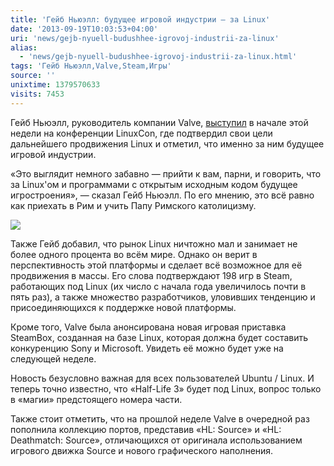 ```yaml
---
title: 'Гейб Ньюэлл: будущее игровой индустрии — за Linux'
date: '2013-09-19T10:03:53+04:00'
uri: 'news/gejb-nyuell-budushhee-igrovoj-industrii-za-linux'
alias: 
  - 'news/gejb-nyuell-budushhee-igrovoj-industrii-za-linux.html'
tags: 'Гейб Ньюэлл,Valve,Steam,Игры'
source: ''
unixtime: 1379570633
visits: 7453
---
```

Гейб Ньюэлл, руководитель компании Valve, [выступил](http://arstechnica.com/gaming/2013/09/gabe-newell-linux-is-the-future-of-gaming-new-hardware-coming-soon/) в начале этой недели на конференции LinuxCon, где подтвердил свои цели дальнейшего продвижения Linux и отметил, что именно за ним будущее игровой индустрии.

«Это выглядит немного забавно — прийти к вам, парни, и говорить, что за Linux'ом и программами с открытым исходным кодом будущее игростроения», — cказал Гейб Ньюэлл. По его мнению, это всё равно как приехать в Рим и учить Папу Римского католицизму.

[![](img/2013/09/19/10-00/gabe-newell-linuxcon-9813476325-o.jpg)](img/2013/09/19/10-00/gabe-newell-linuxcon-9813476325-o.jpg)

Также Гейб добавил, что рынок Linux ничтожно мал и занимает не более одного процента во всём мире. Однако он верит в перспективность этой платформы и сделает всё возможное для её продвижения в массы. Его слова подтверждают 198 игр в Steam, работающих под Linux (их число с начала года увеличилось почти в пять раз), а также множество разработчиков, уловивших тенденцию и присоединяющихся к поддержке новой платформы.

Кроме того, Valve была анонсирована новая игровая приставка SteamBox, созданная на базе Linux, которая должна будет составить конкуренцию Sony и Microsoft. Увидеть её можно будет уже на следующей неделе.

Новость безусловно важная для всех пользователей Ubuntu / Linux. И теперь точно известно, что «Half-Life 3» будет под Linux, вопрос только в «магии» предстоящего номера части.

Также стоит отметить, что на прошлой неделе Valve в очередной раз пополнила коллекцию портов, представив «HL: Source» и «HL: Deathmatch: Source», отличающихся от оригинала использованием игрового движка Source и нового графического наполнения.
